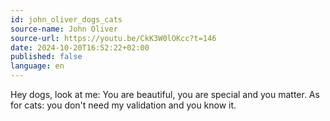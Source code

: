 ```yaml
---
id: john_oliver_dogs_cats
source-name: John Oliver
source-url: https://youtu.be/CkK3W0lOKcc?t=146
date: 2024-10-20T16:52:22+02:00
published: false
language: en
---
```


Hey dogs, look at me: You are beautiful, you are special and you matter. As for cats: you don't need my validation and you know it.
